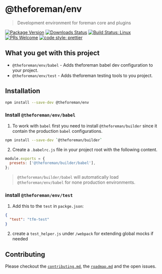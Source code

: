 # @theforeman/env

> Development environment for foreman core and plugins

[![Package Version](https://img.shields.io/npm/v/@theforeman/env.svg?style=flat-square)](https://www.npmjs.com/package/@theforeman/env)
[![Downloads Status](https://img.shields.io/npm/dm/@theforeman/env.svg?style=flat-square)](https://npm-stat.com/charts.html?package=@theforeman/env&from=2016-04-01)
[![Build Status: Linux](https://img.shields.io/travis/theforeman/foreman-js/master.svg?style=flat-square)](https://travis-ci.org/theforeman/foreman-js)
[![PRs Welcome](https://img.shields.io/badge/PRs-welcome-brightgreen.svg?style=flat-square)](http://makeapullrequest.com)
[![code style: prettier](https://img.shields.io/badge/code_style-prettier-ff69b4.svg?style=flat-square)](https://github.com/prettier/prettier)

## What you get with this project

- `@theforeman/env/babel` - Adds theforeman babel dev configuration to your project.
- `@theforeman/env/test` -  Adds theforeman testing tools to you project.

## Installation

```sh
npm install --save-dev @theforeman/env
```

### Install `@theforeman/env/babel`

1. To work with `babel` first you need to install `@theforeman/builder` since it contain the production `babel` configurations.

```bash
npm install --save-dev `@theforeman/builder`
```

2. Create a `.babelrc.js` file in your project root with the following content.

```js
module.exports = {
  presets: ['@theforeman/builder/babel'],
};

```


> `@theforeman/builder/babel` will automatically load `@theforeman/env/babel` for none production environments.

### install `@theforeman/env/test`

1. Add this to the `test` in `packge.json`:
```json
{
  "test": "tfm-test"
}
```
2. create a `test_helper.js` under `/webpack` for extending global mocks if needed

## Contributing

Please checkout the [`contributing.md`](../../contributing.md), the [`roadmap.md`](../../roadmap.md) and the open issues.
